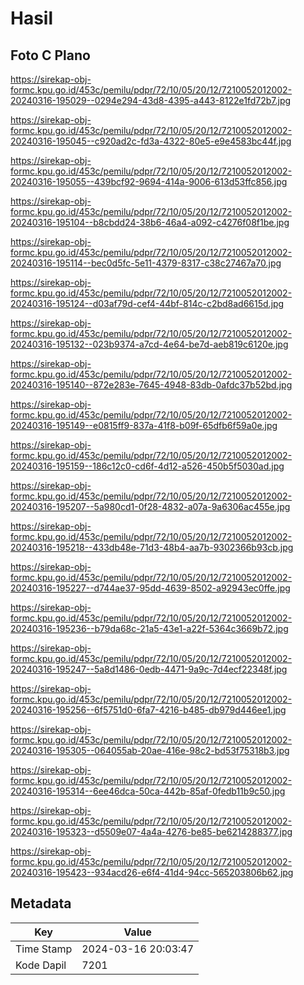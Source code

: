 # Hasil

## Foto C Plano

https://sirekap-obj-formc.kpu.go.id/453c/pemilu/pdpr/72/10/05/20/12/7210052012002-20240316-195029--0294e294-43d8-4395-a443-8122e1fd72b7.jpg

https://sirekap-obj-formc.kpu.go.id/453c/pemilu/pdpr/72/10/05/20/12/7210052012002-20240316-195045--c920ad2c-fd3a-4322-80e5-e9e4583bc44f.jpg

https://sirekap-obj-formc.kpu.go.id/453c/pemilu/pdpr/72/10/05/20/12/7210052012002-20240316-195055--439bcf92-9694-414a-9006-613d53ffc856.jpg

https://sirekap-obj-formc.kpu.go.id/453c/pemilu/pdpr/72/10/05/20/12/7210052012002-20240316-195104--b8cbdd24-38b6-46a4-a092-c4276f08f1be.jpg

https://sirekap-obj-formc.kpu.go.id/453c/pemilu/pdpr/72/10/05/20/12/7210052012002-20240316-195114--bec0d5fc-5e11-4379-8317-c38c27467a70.jpg

https://sirekap-obj-formc.kpu.go.id/453c/pemilu/pdpr/72/10/05/20/12/7210052012002-20240316-195124--d03af79d-cef4-44bf-814c-c2bd8ad6615d.jpg

https://sirekap-obj-formc.kpu.go.id/453c/pemilu/pdpr/72/10/05/20/12/7210052012002-20240316-195132--023b9374-a7cd-4e64-be7d-aeb819c6120e.jpg

https://sirekap-obj-formc.kpu.go.id/453c/pemilu/pdpr/72/10/05/20/12/7210052012002-20240316-195140--872e283e-7645-4948-83db-0afdc37b52bd.jpg

https://sirekap-obj-formc.kpu.go.id/453c/pemilu/pdpr/72/10/05/20/12/7210052012002-20240316-195149--e0815ff9-837a-41f8-b09f-65dfb6f59a0e.jpg

https://sirekap-obj-formc.kpu.go.id/453c/pemilu/pdpr/72/10/05/20/12/7210052012002-20240316-195159--186c12c0-cd6f-4d12-a526-450b5f5030ad.jpg

https://sirekap-obj-formc.kpu.go.id/453c/pemilu/pdpr/72/10/05/20/12/7210052012002-20240316-195207--5a980cd1-0f28-4832-a07a-9a6306ac455e.jpg

https://sirekap-obj-formc.kpu.go.id/453c/pemilu/pdpr/72/10/05/20/12/7210052012002-20240316-195218--433db48e-71d3-48b4-aa7b-9302366b93cb.jpg

https://sirekap-obj-formc.kpu.go.id/453c/pemilu/pdpr/72/10/05/20/12/7210052012002-20240316-195227--d744ae37-95dd-4639-8502-a92943ec0ffe.jpg

https://sirekap-obj-formc.kpu.go.id/453c/pemilu/pdpr/72/10/05/20/12/7210052012002-20240316-195236--b79da68c-21a5-43e1-a22f-5364c3669b72.jpg

https://sirekap-obj-formc.kpu.go.id/453c/pemilu/pdpr/72/10/05/20/12/7210052012002-20240316-195247--5a8d1486-0edb-4471-9a9c-7d4ecf22348f.jpg

https://sirekap-obj-formc.kpu.go.id/453c/pemilu/pdpr/72/10/05/20/12/7210052012002-20240316-195256--6f5751d0-6fa7-4216-b485-db979d446ee1.jpg

https://sirekap-obj-formc.kpu.go.id/453c/pemilu/pdpr/72/10/05/20/12/7210052012002-20240316-195305--064055ab-20ae-416e-98c2-bd53f75318b3.jpg

https://sirekap-obj-formc.kpu.go.id/453c/pemilu/pdpr/72/10/05/20/12/7210052012002-20240316-195314--6ee46dca-50ca-442b-85af-0fedb11b9c50.jpg

https://sirekap-obj-formc.kpu.go.id/453c/pemilu/pdpr/72/10/05/20/12/7210052012002-20240316-195323--d5509e07-4a4a-4276-be85-be6214288377.jpg

https://sirekap-obj-formc.kpu.go.id/453c/pemilu/pdpr/72/10/05/20/12/7210052012002-20240316-195423--934acd26-e6f4-41d4-94cc-565203806b62.jpg


## Metadata

| Key        | Value               |
| ---------- | ------------------- |
| Time Stamp | 2024-03-16 20:03:47 |
| Kode Dapil | 7201                |



